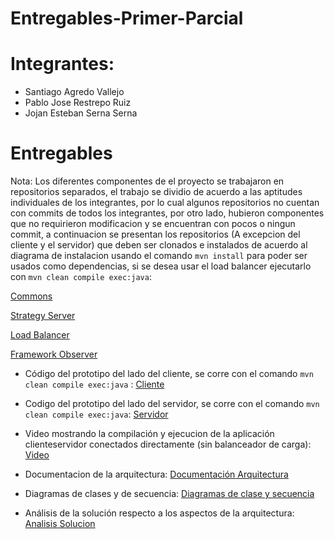 # Entregables-Primer-Parcial
# Integrantes: 
- Santiago Agredo Vallejo
- Pablo Jose Restrepo Ruiz
- Jojan Esteban Serna Serna

# Entregables
Nota: Los diferentes componentes de el proyecto se trabajaron en repositorios separados, el trabajo se dividio de acuerdo a las aptitudes individuales de los integrantes, por lo cual algunos repositorios no cuentan con commits de todos los integrantes, por otro lado, hubieron componentes que no requirieron modificacion y se encuentran con pocos o ningun commit, a continuacion se presentan los repositorios (A excepcion del cliente y el servidor) que deben ser clonados e instalados de acuerdo al diagrama de instalacion usando el comando `mvn install` para poder ser usados como dependencias, si se desea usar el load balancer ejecutarlo con `mvn clean compile exec:java`:

[Commons](https://github.com/Handiccaped-Inc/Open-Market-Commons)

[Strategy Server](https://github.com/Handiccaped-Inc/StrategyServer)

[Load Balancer](https://github.com/Handiccaped-Inc/OpenMarket-Balancer)

[Framework Observer](https://github.com/Handiccaped-Inc/FrameWorkObserver)


- Código del prototipo del lado del cliente, se corre con el comando `mvn clean compile exec:java` : [Cliente](https://github.com/Handiccaped-Inc/Open-Market-Client)

- Codigo del prototipo del lado del servidor, se corre con el comando `mvn clean compile exec:java`: [Servidor](https://github.com/Handiccaped-Inc/Open-Market-Server)

- Video mostrando la compilación y ejecucion de la aplicación clienteservidor conectados directamente (sin balanceador de carga): [Video](https://youtube.com)
- Documentacion de la arquitectura: [Documentación Arquitectura](./Documentacion%20Arquitectura/Diagramas%20documentacion.md)

- Diagramas de clases y de secuencia: [Diagramas de clase y secuencia](./Diagramas%20de%20clase%20y%20de%20secuencia/Diagramas%20de%20clase%20y%20secuencia.md)

- Análisis de la solución respecto a los aspectos de la arquitectura: [Analisis Solucion](./Analisis%20Solucion/analisis.md)

